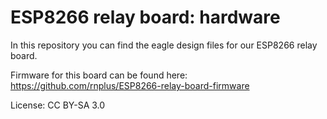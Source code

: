 # ESP8266 relay board: hardware
In this repository you can find the eagle design files for our ESP8266 relay board.

Firmware for this board can be found here:
https://github.com/rnplus/ESP8266-relay-board-firmware

License: CC BY-SA 3.0
